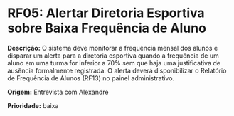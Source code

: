 # RF05: Alertar Diretoria Esportiva sobre Baixa Frequência de Aluno

**Descrição:** O sistema deve monitorar a frequência mensal dos alunos e disparar um alerta para a diretoria esportiva quando a frequência de um aluno em uma turma for inferior a 70% sem que haja uma justificativa de ausência formalmente registrada. O alerta deverá disponibilizar o Relatório de Frequência de Alunos (RF13) no painel administrativo.

**Origem:** Entrevista com Alexandre

**Prioridade:** baixa